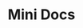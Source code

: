 ---
title: "Mini Docs"
published: true
description: Short Doc Films
channel: mini-docs
layout: listing-video-archive
section: Library
---